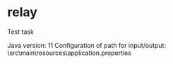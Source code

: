 # relay
Test task

Java version: 11
Configuration of path for input/output:  \src\main\resources\application.properties
